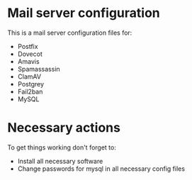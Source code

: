 # Mail server configuration

This is a mail server configuration files for:

* Postfix
* Dovecot
* Amavis
* Spamassassin
* ClamAV
* Postgrey
* Fail2ban
* MySQL

# Necessary actions

To get things working don't forget to:

* Install all necessary software
* Change passwords for mysql in all necessary config files